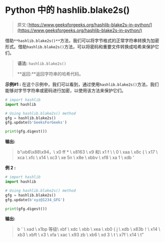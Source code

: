 # Python 中的 hashlib.blake2s()

> 原文:[https://www.geeksforgeeks.org/hashlib-blake2s-in-python/](https://www.geeksforgeeks.org/hashlib-blake2s-in-python/)

借助`**hashlib.blake2s()**`方法，我们可以将字节格式的正常字符串转换为加密形式。借助`hashlib.blake2s()`方法，可以将密码和重要文件转换成哈希来保护它们。

> **语法:** `hashlib.blake2s()`
> 
> **返回:**返回字符串的哈希代码。

**示例#1 :**
在这个示例中，我们可以看到，通过使用`hashlib.blake2s()`方法，我们能够对字节字符串或密码进行加密，以使用该方法来保护它们。

```py
# import hashlib
import hashlib

# Using hashlib.blake2s() method
gfg = hashlib.blake2s()
gfg.update(b'GeeksForGeeks')

print(gfg.digest())
```

**输出:**

> b'\xb6\x88\x94，\ x0 ff * \ x8163 \ x9 和\ x1 f \ \ 0 \ xaa \ x8c { \ x17 \ xca \ xfc \ x14 \ xc3 \ xe 5n \ x8e \ xbbv \ xf8 \ xa 1 \ xdb '

**例 2 :**

```py
# import hashlib
import hashlib

# Using hashlib.blake2s() method
gfg = hashlib.blake2s()
gfg.update(b'xyz@1234_GFG')

print(gfg.digest())
```

**输出:**

> b ' \ xad \ x1bp 等级\ xbf \ xdc \ xbb \ xea \ xb0 { j \ xdb \ x83b！\ x14 \ xb3 \ xbft \ x3 \ xfa \ xac \ x93 zb \ xb6 \ xd 3 \ t \ x7f \ x14 \ t”